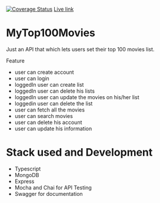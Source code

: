 [![Coverage Status](https://coveralls.io/repos/github/kalisaNkevin/MyTop100Movies-API/badge.svg?branch=main)](https://coveralls.io/github/kalisaNkevin/MyTop100Movies-API?branch=main)
[Live link]()

# MyTop100Movies

Just an API that which lets users set their top 100 movies list.

Feature

- user can create account
- user can login
- loggedIn user can create list
- loggedIn user can delete his lists
- loggedIn user can update the movies on his/her list
- loggedin user can delete the list
- user can fetch all the movies
- user can search movies
- user can delete his account
- user can update his information

# Stack used and Development

- Typescript
- MongoDB
- Express
- Mocha and Chai for API Testing
- Swagger for documentation